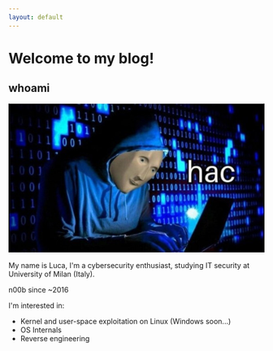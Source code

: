 ```yaml
---
layout: default
---
```


# Welcome to my blog!

## whoami

![Horrible picture of myself](/assets/images/pic.jpg "Yeah, I am this guy")

My name is Luca, I'm a cybersecurity enthusiast, studying IT security at University of Milan (Italy).

n00b since ~2016

I'm interested in:

* Kernel and user-space exploitation on Linux (Windows soon...)
* OS Internals
* Reverse engineering
